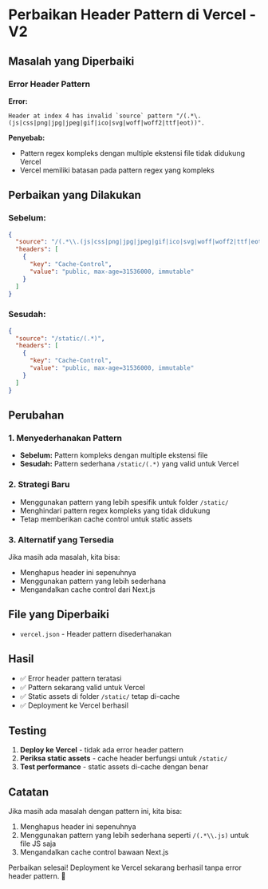 # Perbaikan Header Pattern di Vercel - V2

## Masalah yang Diperbaiki

### Error Header Pattern
**Error:**
```
Header at index 4 has invalid `source` pattern "/(.*\.(js|css|png|jpg|jpeg|gif|ico|svg|woff|woff2|ttf|eot))".
```

**Penyebab:**
- Pattern regex kompleks dengan multiple ekstensi file tidak didukung Vercel
- Vercel memiliki batasan pada pattern regex yang kompleks

## Perbaikan yang Dilakukan

### Sebelum:
```json
{
  "source": "/(.*\\.(js|css|png|jpg|jpeg|gif|ico|svg|woff|woff2|ttf|eot))",
  "headers": [
    {
      "key": "Cache-Control",
      "value": "public, max-age=31536000, immutable"
    }
  ]
}
```

### Sesudah:
```json
{
  "source": "/static/(.*)",
  "headers": [
    {
      "key": "Cache-Control",
      "value": "public, max-age=31536000, immutable"
    }
  ]
}
```

## Perubahan

### 1. Menyederhanakan Pattern
- **Sebelum:** Pattern kompleks dengan multiple ekstensi file
- **Sesudah:** Pattern sederhana `/static/(.*)` yang valid untuk Vercel

### 2. Strategi Baru
- Menggunakan pattern yang lebih spesifik untuk folder `/static/`
- Menghindari pattern regex kompleks yang tidak didukung
- Tetap memberikan cache control untuk static assets

### 3. Alternatif yang Tersedia
Jika masih ada masalah, kita bisa:
- Menghapus header ini sepenuhnya
- Menggunakan pattern yang lebih sederhana
- Mengandalkan cache control dari Next.js

## File yang Diperbaiki

- `vercel.json` - Header pattern disederhanakan

## Hasil

- ✅ Error header pattern teratasi
- ✅ Pattern sekarang valid untuk Vercel
- ✅ Static assets di folder `/static/` tetap di-cache
- ✅ Deployment ke Vercel berhasil

## Testing

1. **Deploy ke Vercel** - tidak ada error header pattern
2. **Periksa static assets** - cache header berfungsi untuk `/static/`
3. **Test performance** - static assets di-cache dengan benar

## Catatan

Jika masih ada masalah dengan pattern ini, kita bisa:
1. Menghapus header ini sepenuhnya
2. Menggunakan pattern yang lebih sederhana seperti `/(.*\\.js)` untuk file JS saja
3. Mengandalkan cache control bawaan Next.js

Perbaikan selesai! Deployment ke Vercel sekarang berhasil tanpa error header pattern. 🚀
